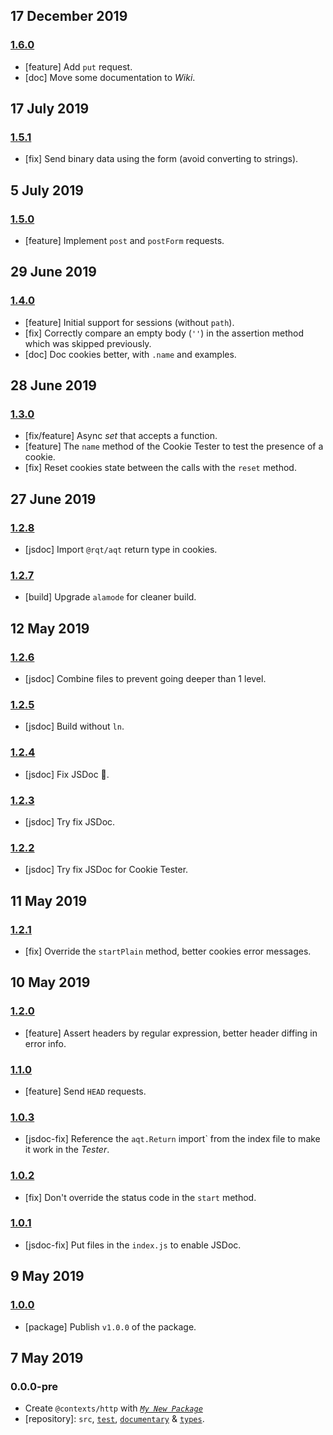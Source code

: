 ## 17 December 2019

### [1.6.0](https://github.com/idiocc/http/compare/v1.5.1...v1.6.0)

- [feature] Add `put` request.
- [doc] Move some documentation to _Wiki_.

## 17 July 2019

### [1.5.1](https://github.com/idiocc/http/compare/v1.5.0...v1.5.1)

- [fix] Send binary data using the form (avoid converting to strings).

## 5 July 2019

### [1.5.0](https://github.com/idiocc/http/compare/v1.4.0...v1.5.0)

- [feature] Implement `post` and `postForm` requests.

## 29 June 2019

### [1.4.0](https://github.com/idiocc/http/compare/v1.3.0...v1.4.0)

- [feature] Initial support for sessions (without `path`).
- [fix] Correctly compare an empty body (`''`) in the assertion method which was skipped previously.
- [doc] Doc cookies better, with `.name` and examples.

## 28 June 2019

### [1.3.0](https://github.com/idiocc/http/compare/v1.2.8...v1.3.0)

- [fix/feature] Async _set_ that accepts a function.
- [feature] The `name` method of the Cookie Tester to test the presence of a cookie.
- [fix] Reset cookies state between the calls with the `reset` method.

## 27 June 2019

### [1.2.8](https://github.com/idiocc/http/compare/v1.2.7...v1.2.8)

- [jsdoc] Import `@rqt/aqt` return type in cookies.

### [1.2.7](https://github.com/idiocc/http/compare/v1.2.6...v1.2.7)

- [build] Upgrade `alamode` for cleaner build.

## 12 May 2019

### [1.2.6](https://github.com/idiocc/http/compare/v1.2.5...v1.2.6)

- [jsdoc] Combine files to prevent going deeper than 1 level.

### [1.2.5](https://github.com/idiocc/http/compare/v1.2.4...v1.2.5)

- [jsdoc] Build without `ln`.

### [1.2.4](https://github.com/idiocc/http/compare/v1.2.3...v1.2.4)

- [jsdoc] Fix JSDoc 🤞.

### [1.2.3](https://github.com/idiocc/http/compare/v1.2.2...v1.2.3)

- [jsdoc] Try fix JSDoc.

### [1.2.2](https://github.com/idiocc/http/compare/v1.2.1...v1.2.2)

- [jsdoc] Try fix JSDoc for Cookie Tester.

## 11 May 2019

### [1.2.1](https://github.com/idiocc/http/compare/v1.2.0...v1.2.1)

- [fix] Override the `startPlain` method, better cookies error messages.

## 10 May 2019

### [1.2.0](https://github.com/idiocc/http/compare/v1.1.0...v1.2.0)

- [feature] Assert headers by regular expression, better header diffing in error info.

### [1.1.0](https://github.com/idiocc/http/compare/v1.0.3...v1.1.0)

- [feature] Send `HEAD` requests.

### [1.0.3](https://github.com/idiocc/http/compare/v1.0.2...v1.0.3)

- [jsdoc-fix] Reference the `aqt.Return` import` from the index file to make it work in the _Tester_.

### [1.0.2](https://github.com/idiocc/http/compare/v1.0.1...v1.0.2)

- [fix] Don't override the status code in the `start` method.

### [1.0.1](https://github.com/idiocc/http/compare/v1.0.0...v1.0.1)

- [jsdoc-fix] Put files in the `index.js` to enable JSDoc.

## 9 May 2019

### [1.0.0](https://github.com/idiocc/http/compare/v0.0.0-pre...v1.0.0)

- [package] Publish `v1.0.0` of the package.

## 7 May 2019

### 0.0.0-pre

- Create `@contexts/http` with _[`My New Package`](https://mnpjs.org)_
- [repository]: `src`, [`test`](https://contexttesting.com), [`documentary`](https://readme.page) & [`types`](https://typedef.page).